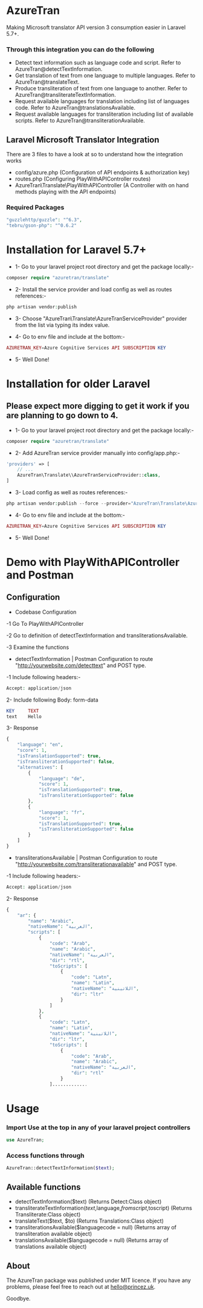 # AzureTran
Making Microsoft translator API version 3 consumption easier in Laravel 5.7+.

### Through this integration you can do the following
- Detect text information such as language code and script. Refer to AzureTran@detectTextInformation.
- Get translation of text from one language to multiple languages. Refer to AzureTran@translateText.
- Produce transliteration of text from one language to another. Refer to AzureTran@transliterateTextInformation.
- Request available languages for translation including list of languages code. Refer to AzureTran@translationsAvailable.
- Request available languages for transliteration including list of available scripts. Refer to AzureTran@transliterationAvailable.

## Laravel Microsoft Translator Integration

There are 3 files to have a look at so to understand how the integration works

- config/azure.php (Configuration of API endpoints & authorization key)
- routes.php (Configuring PlayWithAPIController routes)
- AzureTran\Translate\PlayWithAPIController (A Controller with on hand methods playing with the API endpoints)

### Required Packages

```php
"guzzlehttp/guzzle": "^6.3",
"tebru/gson-php": "^0.6.2"
```

# Installation for Laravel 5.7+

- 1- Go to your laravel project root directory and get the package locally:-

```php
composer require "azuretran/translate"
```

- 2- Install the service provider and load config as well as routes references:-

```php
php artisan vendor:publish
```
- 3- Choose "AzureTran\Translate\AzureTranServiceProvider" provider from the list via typing its index value.

- 4- Go to env file and include at the bottom:-

```php
AZURETRAN_KEY=Azure Cognitive Services API SUBSCRIPTION KEY
```

- 5- Well Done!

# Installation for older Laravel 
## Please expect more digging to get it work if you are planning to go down to 4.

- 1- Go to your laravel project root directory and get the package locally:-
```php
composer require "azuretran/translate"
```

- 2- Add AzureTran service provider manually into config/app.php:-
```php
'providers' => [
    // ...
    AzureTran\Translate\\AzureTranServiceProvider::class,
]
```

- 3- Load config as well as routes references:-
```php
php artisan vendor:publish --force --provider="AzureTran\Translate\AzureTranServiceProvider"
```

- 4- Go to env file and include at the bottom:-

```php
AZURETRAN_KEY=Azure Cognitive Services API SUBSCRIPTION KEY
```

- 5- Well Done!

# Demo with PlayWithAPIController and Postman

## Configuration

- Codebase Configuration

-1 Go To PlayWithAPIController

-2 Go to definition of detectTextInformation and transliterationsAvailable.

-3 Examine the functions

- detectTextInformation | Postman Configuration to route "http://yourwebsite.com/detecttext" and POST type.

-1 Include following headers:-

```php
Accept: application/json
```

2- Include following Body: form-data

```php
KEY     TEXT
text    Hello
```

3- Response

```php
{
    "language": "en",
    "score": 1,
    "isTranslationSupported": true,
    "isTransliterationSupported": false,
    "alternatives": [
        {
            "language": "de",
            "score": 1,
            "isTranslationSupported": true,
            "isTransliterationSupported": false
        },
        {
            "language": "fr",
            "score": 1,
            "isTranslationSupported": true,
            "isTransliterationSupported": false
        }
    ]
}
```

- transliterationsAvailable | Postman Configuration to route "http://yourwebsite.com/transliterationavailable" and POST type.

-1 Include following headers:-

```php
Accept: application/json
```

2- Response

```php
{
    "ar": {
        "name": "Arabic",
        "nativeName": "العربية",
        "scripts": [
            {
                "code": "Arab",
                "name": "Arabic",
                "nativeName": "العربية",
                "dir": "rtl",
                "toScripts": [
                    {
                        "code": "Latn",
                        "name": "Latin",
                        "nativeName": "اللاتينية",
                        "dir": "ltr"
                    }
                ]
            },
            {
                "code": "Latn",
                "name": "Latin",
                "nativeName": "اللاتينية",
                "dir": "ltr",
                "toScripts": [
                    {
                        "code": "Arab",
                        "name": "Arabic",
                        "nativeName": "العربية",
                        "dir": "rtl"
                    }
                ].............
```

# Usage

### Import Use at the top in any of your laravel project controllers
```php
use AzureTran;
```

### Access functions through 

```php
AzureTran::detectTextInformation($text);
```

## Available functions

- detectTextInformation($text) (Returns Detect:Class object)
- transliterateTextInformation($text,$language,$fromscript,$toscript) (Returns Transliterate:Class object)
- translateText($text, $to) (Returns Translations:Class object)
- transliterationsAvailable($languagecode = null) (Returns array of transliteration available object)
- translationsAvailable($languagecode = null) (Returns array of translations available object)

## About

The AzureTran package was published under MIT licence. If you have any problems, please feel free to reach out at hello@princez.uk.

Goodbye.
